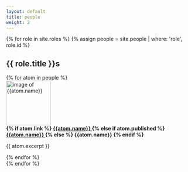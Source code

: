 ```yaml
---
layout: default
title: people 
weight: 2
---
```





{% for role in site.roles %} 
{% assign people = site.people | where: 'role', role.id %}
<h2> {{ role.title }}s </h2>
<div class="flex-container">
{% for atom in people  %}
<div class="flex-item"> 

<div class="flex-container"> 
<div class="flex-item" style="flex:35%"> 
<img src="{{'atom.img' | relative_url }}" alt = "image of {{atom.name}}" style="height:122px;">
</div>
<div class="flex-item" style="flex:55%"> 
<strong> 
{% if atom.link %}
<a href="{{atom.link}}"> {{atom.name}} </a> 
{% else if atom.published %}
<a href="{{atom.url}}"> {{atom.name}} </a>
{% else %}
{{atom.name}}
{% endif %}
</strong>

<p> {{ atom.excerpt }} </p> 
</div>
</div>

</div>
{% endfor %}
</div>
{% endfor %}

